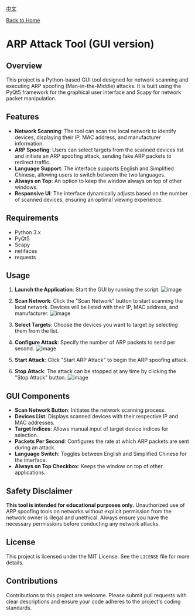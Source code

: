 [中文](README.zh.md)

[Back to Home](https://github.com/ystemsrx/Arp-Attack-tool)

# ARP Attack Tool (GUI version)

## Overview

This project is a Python-based GUI tool designed for network scanning and executing ARP spoofing (Man-in-the-Middle) attacks. It is built using the PyQt5 framework for the graphical user interface and Scapy for network packet manipulation.

## Features

- **Network Scanning**: The tool can scan the local network to identify devices, displaying their IP, MAC address, and manufacturer information.
- **ARP Spoofing**: Users can select targets from the scanned devices list and initiate an ARP spoofing attack, sending fake ARP packets to redirect traffic.
- **Language Support**: The interface supports English and Simplified Chinese, allowing users to switch between the two languages.
- **Always on Top**: An option to keep the window always on top of other windows.
- **Responsive UI**: The interface dynamically adjusts based on the number of scanned devices, ensuring an optimal viewing experience.

## Requirements

- Python 3.x
- PyQt5
- Scapy
- netifaces
- requests

## Usage

1. **Launch the Application**: Start the GUI by running the script.
![image](https://github.com/user-attachments/assets/7e242d67-c1f9-4cfa-a02b-430a3042ffdb)

2. **Scan Network**: Click the "Scan Network" button to start scanning the local network. Devices will be listed with their IP, MAC address, and manufacturer.
![image](https://github.com/user-attachments/assets/b589b207-9c7c-4d4e-a54c-163948624dc9)

3. **Select Targets**: Choose the devices you want to target by selecting them from the list.
4. **Configure Attack**: Specify the number of ARP packets to send per second.
![image](https://github.com/user-attachments/assets/68bad39d-af59-4414-84a1-0d45c6c39b26)

5. **Start Attack**: Click "Start ARP Attack" to begin the ARP spoofing attack.
6. **Stop Attack**: The attack can be stopped at any time by clicking the "Stop Attack" button.
![image](https://github.com/user-attachments/assets/149ae65e-6e0b-4b84-a9a4-0490e655f971)

## GUI Components

- **Scan Network Button**: Initiates the network scanning process.
- **Devices List**: Displays scanned devices with their respective IP and MAC addresses.
- **Target Indices**: Allows manual input of target device indices for selection.
- **Packets Per Second**: Configures the rate at which ARP packets are sent during an attack.
- **Language Switch**: Toggles between English and Simplified Chinese for the interface.
- **Always on Top Checkbox**: Keeps the window on top of other applications.

## Safety Disclaimer

**This tool is intended for educational purposes only.** Unauthorized use of ARP spoofing tools on networks without explicit permission from the network owner is illegal and unethical. Always ensure you have the necessary permissions before conducting any network attacks.

## License

This project is licensed under the MIT License. See the `LICENSE` file for more details.

## Contributions

Contributions to this project are welcome. Please submit pull requests with clear descriptions and ensure your code adheres to the project's coding standards.
